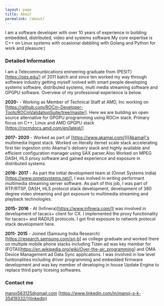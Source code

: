 ```yaml
---
layout: page
title: About
permalink: /about/
---
```

I am a software developer with over 10 years of experience in building embedded, distributed, video and systems software.My core expertise is C++ on Linux systems with ocasional dabbling with Golang and Python for work and pleasure:)

### Detailed Information
I am a Telecommunbications enineering graduate from (PESIT)[https://pes.edu/] of 2011 batch and since ten worked my way through software industry getting myself ivolved with smart people developing systems software, distributed systems, multi media streaming software and GPGPU software. Overview of my professional experience is below.

**2020-** - Working as Member of Technical Staff at AMD, Inc working on [https://github.com/ROCm-Developer-Tools/ROCmValidationSuite/tree/master]. Here we are building an open source alternative for GPGPU programming using ROCm stack. Primary focus on C++, Linux and AMD GPGPU stack [https://rocmdocs.amd.com/en/latest/]

**2017- 2020** - Worked as part of [https://www.akamai.com/]((Akamai)'s  multimedia Ingest stack. Worked on literally iternet scale stack accelerating first tier ingestion onto Akamai's delivery stack and highly available and efficient configuration manager using SAX parser.Also Worked on MPEG DASH, HLS proxy software and gained experience and exposure in distributed systems.

**2016- 2017** - As part the initial development team at (Onnet Systems India)[https://www.onnetsystems.net/], I was inolved in writing performant multimedia streaming server software. As part of this job, I was part of RTP/RTSP, DASH, HLS protocol stack development, development of 360 degree video streaming and got exposure to multimedia streaming and playback technologies.

**2015- 2016** - At (Infinera)[https://www.infinera.com/]I was involved in development of tacacs+ client for CX. I implemented the proxy functionality for tacacs+ and RADIUS protocols. I got first exposure to network protocol stack development here.

**2011- 2015** - Joined (Samsung India Research)[https://research.samsung.com/sri-b] as college graduate and worked there on multiple mobile phone stacks including Tizen ad was key member for (FOTA)[https://en.wikipedia.org/wiki/Over-the-air_programming] and OMA Device Management ad Data Sync applications. I was involved in low level funtionalities including driver programming and embedded firmware development and was key member of developing in house Update Engine to replace third party licesing softwares.



### Contact me

[manoj563125@gmail.com](mailto:manoj563125@gmail.com)
[https://www.linkedin.com/in/manoj-s-k-35419332/](linkedin)
